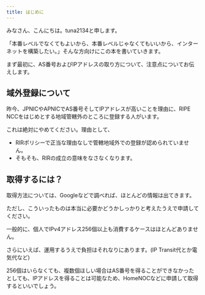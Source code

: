 ```yaml
---
title: はじめに
---
```


みなさん、こんにちは。tuna2134と申します。

「本番レベルでなくてもよいから、本番レベルじゃなくてもいいから、インターネットを構築したい。」そんな方向けにこの本を書いていきます。

まず最初に、AS番号およびIPアドレスの取り方について、注意点についてお伝えします。

## 域外登録について
昨今、JPNICやAPNICでAS番号そしてIPアドレスが高いことを理由に、RIPE NCCをはじめとする地域管轄外のところに登録する人がいます。

これは絶対にやめてください。理由として、
- RIRポリシーで正当な理由なしで管轄地域外での登録が認められていません。
- そもそも、RIRの成立の意味をなさなくなります。

## 取得するには？
取得方法については、Googleなどで調べれば、ほとんどの情報は出てきます。

ただし、こういったものは本当に必要かどうかしっかりと考えたうえで申請してください。

一般的に、個人でIPv4アドレス256個以上も消費するケースはほとんどありません。

さらにいえば、運用するうえで負担はそれなりにあります。(IP Transit代とか電気代など)

256個はいらなくても、複数個ほしい場合はAS番号を得ることができなかったとしても、IPアドレスを得ることは可能なため、HomeNOCなどに申請して取得するといいでしょう。
